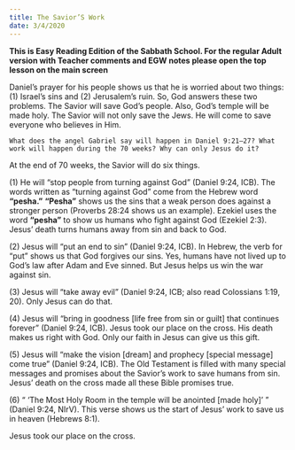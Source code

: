 ```yaml
---
title: The Savior’S Work
date: 3/4/2020
---
```


 **This is Easy Reading Edition of the Sabbath School. For the regular Adult version with Teacher comments and EGW notes please open the top lesson on the main screen** 

Daniel’s prayer for his people shows us that he is worried about two things: (1) Israel’s sins and (2) Jerusalem’s ruin. So, God answers these two problems. The Savior will save God’s people. Also, God’s temple will be made holy. The Savior will not only save the Jews. He will come to save everyone who believes in Him.

`What does the angel Gabriel say will happen in Daniel 9:21–27? What work will happen during the 70 weeks? Why can only Jesus do it?`

At the end of 70 weeks, the Savior will do six things.

(1) He will “stop people from turning against God” (Daniel 9:24, ICB). The words written as “turning against God” come from the Hebrew word **“pesha.”** **“Pesha”** shows us the sins that a weak person does against a stronger person (Proverbs 28:24 shows us an example). Ezekiel uses the word **“pesha”** to show us humans who fight against God (Ezekiel 2:3). Jesus’ death turns humans away from sin and back to God.

(2) Jesus will “put an end to sin” (Daniel 9:24, ICB). In Hebrew, the verb for “put” shows us that God forgives our sins. Yes, humans have not lived up to God’s law after Adam and Eve sinned. But Jesus helps us win the war against sin.

(3) Jesus will “take away evil” (Daniel 9:24, ICB; also read Colossians 1:19, 20). Only Jesus can do that.

(4) Jesus will “bring in goodness [life free from sin or guilt] that continues forever” (Daniel 9:24, ICB). Jesus took our place on the cross. His death makes us right with God. Only our faith in Jesus can give us this gift.

(5) Jesus will “make the vision [dream] and prophecy [special message] come true” (Daniel 9:24, ICB). The Old Testament is filled with many special messages and promises about the Savior’s work to save humans from sin. Jesus’ death on the cross made all these Bible promises true.

(6) “ ‘The Most Holy Room in the temple will be anointed [made holy]’ ” (Daniel 9:24, NIrV). This verse shows us the start of Jesus’ work to save us in heaven (Hebrews 8:1).

Jesus took our place on the cross.
